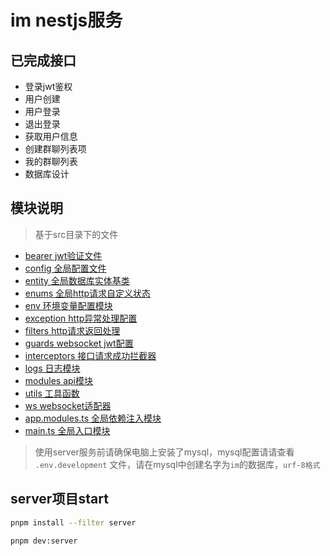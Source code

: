 # im nestjs服务

## 已完成接口
- 登录jwt鉴权
- 用户创建
- 用户登录
- 退出登录
- 获取用户信息
- 创建群聊列表项
- 我的群聊列表
- 数据库设计

## 模块说明
> 基于src目录下的文件
- [bearer jwt验证文件](./src/bearer/defaultJwt.strategy.ts)
- [config 全局配置文件](./src/config/config.ts)
- [entity 全局数据库实体基类](./src/entity/base.entity.ts)
- [enums 全局http请求自定义状态](./src/enums/api-error-code.enum.ts)
- [env 环境变量配置模块](./src/env/env.ts)
- [exception http异常处理配置](./src/exception/api.exception.ts)
- [filters http请求返回处理](./src/filters/http-exception.filter.ts)
- [guards websocket jwt配置](./src/guards/WsJwtGuard.ts)
- [interceptors 接口请求成功拦截器](./src/interceptors/api.interceptor.ts)
- [logs 日志模块](./src/logs/index.ts)
- [modules api模块](./src/modules/index.module.ts)
- [utils 工具函数](./src/utils/index.ts)
- [ws websocket适配器](./src/ws/ws.adapter.ts)
- [app.modules.ts 全局依赖注入模块](./src/app.module.ts)
- [main.ts 全局入口模块](./src/main.ts)

> 使用server服务前请确保电脑上安装了mysql，mysql配置请请查看 `.env.development` 文件，请在mysql中创建名字为`im`的数据库，`urf-8格式`

## server项目start
```bash
pnpm install --filter server

pnpm dev:server
```
